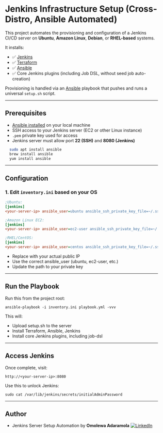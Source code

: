 
# Jenkins Infrastructure Setup (Cross-Distro, Ansible Automated)

This project automates the provisioning and configuration of a Jenkins CI/CD server on **Ubuntu**, **Amazon Linux**, **Debian**, or **RHEL-based** systems.

It installs:

- ✅ [Jenkins](https://www.jenkins.io/)
- ✅ [Terraform](https://www.terraform.io/)
- ✅ [Ansible](https://www.ansible.com/)
- ✅ Core Jenkins plugins (including Job DSL, without seed job auto-creation)

Provisioning is handled via an [Ansible](https://docs.ansible.com/) playbook that pushes and runs a universal `setup.sh` script.

---

## Prerequisites

- [Ansible installed](https://docs.ansible.com/ansible/latest/installation_guide/intro_installation.html) on your local machine
- SSH access to your Jenkins server (EC2 or other Linux instance)
- `.pem` private key used for access
- Jenkins server must allow port **22 (SSH)** and **8080 (Jenkins)**
```bash
  sudo apt install ansible
  brew install ansible
  yum install ansible
```

---

## Configuration

### 1. Edit `inventory.ini` based on your OS

```ini
;Ubuntu:
[jenkins]
<your-server-ip> ansible_user=ubuntu ansible_ssh_private_key_file=~/.ssh/your-key.pem
```
```ini
;Amazon Linux EC2:
[jenkins]
<your-server-ip> ansible_user=ec2-user ansible_ssh_private_key_file=~/.ssh/your-key.pem
```
```ini
;RHEL/CentOS:
[jenkins]
<your-server-ip> ansible_user=centos ansible_ssh_private_key_file=~/.ssh/your-key.pem
```
- Replace <your-server-ip> with your actual public IP
- Use the correct ansible_user (ubuntu, ec2-user, etc.)
- Update the path to your private key

---

## Run the Playbook
Run this from the project root:
```angular2html
ansible-playbook -i inventory.ini playbook.yml -vvv
```
This will:
- Upload setup.sh to the server
- Install Terraform, Ansible, Jenkins
- Install core Jenkins plugins, including job-dsl

---
## Access Jenkins
Once complete, visit:
```angular2html
http://<your-server-ip>:8080
```
Use this to unlock Jenkins:
```angular2html
sudo cat /var/lib/jenkins/secrets/initialAdminPassword
```

---
## Author
- Jenkins Server Setup Automation by **Omolewa Adaramola** [![LinkedIn](https://img.shields.io/badge/LinkedIn-@OmolewaAdaramola-blue?style=flat&logo=linkedin)](https://www.linkedin.com/in/omolewa-adaramola/)


